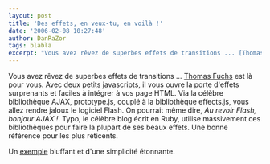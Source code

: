 ```yaml
---
layout: post
title: 'Des effets, en veux-tu, en voilà !'
date: '2006-02-08 10:27:48'
author: DanRaZor
tags: blabla
excerpt: "Vous avez rêvez de superbes effets de transitions ... [Thomas Fuchs](http://www.wikistuce.info/doku.php/javascript/effets_de_transition) est là pour vous.     \nAvec deux petits javascripts, il vous ouvre la porte d'effets surprenants et faciles à intégrer à vos page HTML. Via la célèbre bibliothèque AJAX, prototype.js, couplé à la bibliothèque effects.js,      …"
---
```


Vous avez rêvez de superbes effets de transitions ... [Thomas Fuchs](http://www.wikistuce.info/doku.php/javascript/effets_de_transition) est là pour vous.
Avec deux petits javascripts, il vous ouvre la porte d'effets surprenants et faciles à intégrer à vos page HTML. Via la célèbre bibliothèque AJAX, prototype.js, couplé à la bibliothèque effects.js, vous allez rendre jaloux le logiciel Flash. On pourrait même dire, *Au revoir Flash, bonjour AJAX !*.   Typo, le célèbre blog écrit en Ruby, utilise massivement ces bibliothèques pour faire la plupart de ses beaux effets. Une bonne référence pour les plus réticents.

Un [exemple](http://www.wikistuce.info/doku.php/javascript/effets_de_transition#exemples) bluffant et d'une simplicité étonnante.
